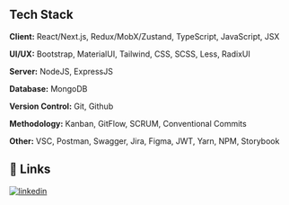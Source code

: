 ## Tech Stack

**Client:** React/Next.js, Redux/MobX/Zustand, TypeScript, JavaScript, JSX

**UI/UX:** Bootstrap, MaterialUI, Tailwind, CSS, SCSS, Less, RadixUI

**Server:** NodeJS, ExpressJS

**Database:** MongoDB

**Version Control:** Git, Github

**Methodology:** Kanban, GitFlow, SCRUM, Conventional Commits

**Other:** VSC, Postman, Swagger, Jira, Figma, JWT, Yarn, NPM, Storybook

## 🔗 Links
[![linkedin](https://img.shields.io/badge/linkedin-0A66C2?style=for-the-badge&logo=linkedin&logoColor=white)](https://www.linkedin.com/in/eryk-szczepanek)

